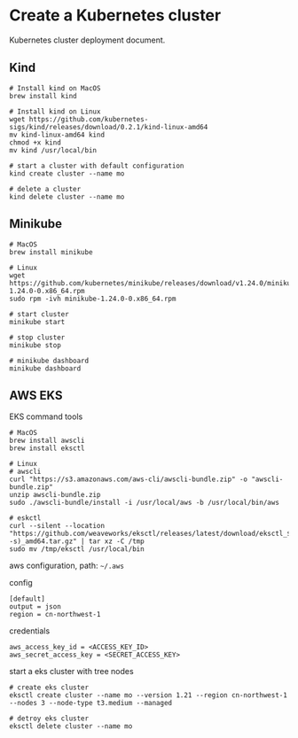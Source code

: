 # Create a Kubernetes cluster

Kubernetes cluster deployment document.

## Kind

```shell
# Install kind on MacOS
brew install kind

# Install kind on Linux 
wget https://github.com/kubernetes-sigs/kind/releases/download/0.2.1/kind-linux-amd64
mv kind-linux-amd64 kind
chmod +x kind
mv kind /usr/local/bin

# start a cluster with default configuration
kind create cluster --name mo

# delete a cluster 
kind delete cluster --name mo
```

## Minikube

```shell
# MacOS
brew install minikube

# Linux
wget https://github.com/kubernetes/minikube/releases/download/v1.24.0/minikube-1.24.0-0.x86_64.rpm
sudo rpm -ivh minikube-1.24.0-0.x86_64.rpm

# start cluster
minikube start

# stop cluster
minikube stop

# minikube dashboard
minikube dashboard
```

## AWS EKS

EKS command tools

```shell
# MacOS
brew install awscli
brew install eksctl

# Linux
# awscli
curl "https://s3.amazonaws.com/aws-cli/awscli-bundle.zip" -o "awscli-bundle.zip"
unzip awscli-bundle.zip
sudo ./awscli-bundle/install -i /usr/local/aws -b /usr/local/bin/aws

# eskctl
curl --silent --location "https://github.com/weaveworks/eksctl/releases/latest/download/eksctl_$(uname -s)_amd64.tar.gz" | tar xz -C /tmp
sudo mv /tmp/eksctl /usr/local/bin
```

aws configuration, path: `~/.aws`

config

```text
[default]
output = json
region = cn-northwest-1
```

credentials

```text
aws_access_key_id = <ACCESS_KEY_ID>
aws_secret_access_key = <SECRET_ACCESS_KEY>
```

start a eks cluster with tree nodes

```shell
# create eks cluster
eksctl create cluster --name mo --version 1.21 --region cn-northwest-1 --nodes 3 --node-type t3.medium --managed

# detroy eks cluster
eksctl delete cluster --name mo
```
